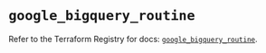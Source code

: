 # `google_bigquery_routine`

Refer to the Terraform Registry for docs: [`google_bigquery_routine`](https://registry.terraform.io/providers/hashicorp/google-beta/6.37.0/docs/resources/google_bigquery_routine).
